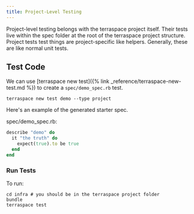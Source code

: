 ```yaml
---
title: Project-Level Testing
---
```


Project-level testing belongs with the terraspace project itself. Their tests live within the spec folder at the root of the terraspace project structure. Project tests test things are project-specific like helpers. Generally, these are like normal unit tests.

## Test Code

We can use [terraspace new test]({% link _reference/terraspace-new-test.md %}) to create a `spec/demo_spec.rb` test.

    terraspace new test demo --type project

Here's an example of the generated starter spec.

spec/demo_spec.rb:

```ruby
describe "demo" do
  it "the truth" do
    expect(true).to be true
  end
end
```

### Run Tests

To run:

    cd infra # you should be in the terraspace project folder
    bundle
    terraspace test

